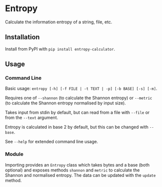 # Entropy

Calculate the information entropy of a string, file, etc.

## Installation

Install from PyPI with `pip install entropy-calculator`.

## Usage

### Command Line

Basic usage: `entropy [-h] [-f FILE | -t TEXT | -p] [-b BASE] [-s] [-m]`.

Requires one of `--shannon` (to calculate the Shannon entropy)
or `--metric` (to calculate the Shannon entropy normalised by input size).

Takes input from stdin by default, but can read from a file with `--file`
or from the `--text` argument.

Entropy is calculated in base 2 by default, but this can be changed with `--base`.

See `--help` for extended command line usage.

### Module

Importing provides an `Entropy` class which takes bytes and a base (both optional)
and exposes methods `shannon` and `metric` to calculate the Shannon and normalised entropy.
The data can be updated with the `update` method.
